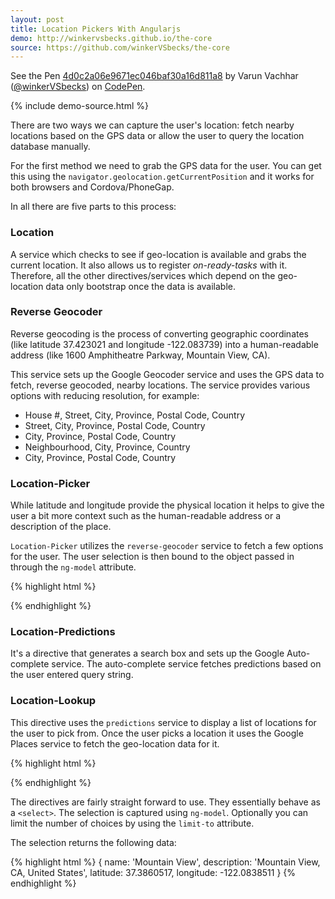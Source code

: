 ```yaml
---
layout: post
title: Location Pickers With Angularjs
demo: http://winkervsbecks.github.io/the-core
source: https://github.com/winkerVSbecks/the-core
---
```


<p data-height="600" data-theme-id="7569" data-slug-hash="4d0c2a06e9671ec046baf30a16d811a8" data-default-tab="result" data-user="winkerVSbecks" class='codepen'>See the Pen <a href='http://codepen.io/winkerVSbecks/pen/4d0c2a06e9671ec046baf30a16d811a8/'>4d0c2a06e9671ec046baf30a16d811a8</a> by Varun Vachhar (<a href='http://codepen.io/winkerVSbecks'>@winkerVSbecks</a>) on <a href='http://codepen.io'>CodePen</a>.</p>
<script async src="//codepen.io/assets/embed/ei.js"></script>

{% include demo-source.html %}

There are two ways we can capture the user's location: fetch nearby locations based on the GPS data or allow the user to query the location database manually.

For the first method we need to grab the GPS data for the user. You can get this using the `navigator.geolocation.getCurrentPosition` and it works for both browsers and Cordova/PhoneGap.

In all there are five parts to this process:

### Location
A service which checks to see if geo-location is available and grabs the current location. It also allows us to register *on-ready-tasks* with it. Therefore, all the other directives/services which depend on the geo-location data only bootstrap once the data is available.

### Reverse Geocoder
Reverse geocoding is the process of converting geographic coordinates (like latitude 37.423021 and longitude -122.083739) into a human-readable address (like 1600 Amphitheatre Parkway, Mountain View, CA).

This service sets up the Google Geocoder service and uses the GPS data to fetch, reverse geocoded, nearby locations. The service provides various options with reducing resolution, for example:

- House #, Street, City, Province, Postal Code, Country
- Street, City, Province, Postal Code, Country
- City, Province, Postal Code, Country
- Neighbourhood, City, Province, Country
- City, Province, Postal Code, Country

### Location-Picker
While latitude and longitude provide the physical location it helps to give the user a bit more context such as the human-readable address or a description of the place.

`Location-Picker` utilizes the `reverse-geocoder` service to fetch a few options for the user. The user selection is then bound to the object passed in through the `ng-model` attribute.

{% highlight html %}
<!-- Requires access to the user's GPS -->
<location-lookup
    ng-model="lookedUpLocation"
    limit-to="4"></location-lookup>
{% endhighlight %}

### Location-Predictions
It's a directive that generates a search box and sets up the Google Auto-complete service. The auto-complete service fetches predictions based on the user entered query string.

### Location-Lookup
This directive uses the `predictions` service to display a list of locations for the user to pick from. Once the user picks a location it uses the Google Places service to fetch the geo-location data for it.

{% highlight html %}
<!-- Requires user to enter a query -->
<location-picker
    ng-model="pickedLocation"
    limit-to="5"></location-picker>
{% endhighlight %}

The directives are fairly straight forward to use. They essentially behave as a `<select>`. The selection is captured using `ng-model`. Optionally you can limit the number of choices by using the `limit-to` attribute.

The selection returns the following data:

{% highlight html %}
{
    name: 'Mountain View',
    description: 'Mountain View, CA, United States',
    latitude: 37.3860517,
    longitude: -122.0838511
}
{% endhighlight %}
